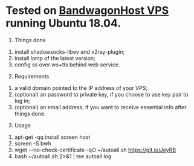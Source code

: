 # Tested on [BandwagonHost VPS](https://tinyurl.com/y4v2rl2u) running Ubuntu 18.04.

1. Things done
1) install shadowsocks-libev and v2ray-plugin;
2) install lamp of the latest version;
3) config ss over ws+tls behind web service.

2. Requirements
1) a valid domain pointed to the IP address of your VPS;
2) (optional) an password to private key, if you choose to use key pair to log in;
3) (optional) an email address, if you want to receive essential info after things done.

3. Usage
1) apt-get -qq install screen host
2) screen -S bwh
3) wget --no-check-certificate -qO ~/autoall.sh https://git.io/JeyRB
4) bash ~/autoall.sh 2>&1 | tee autoall.log

